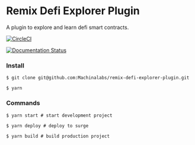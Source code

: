 # Remix Defi Explorer Plugin

A plugin to explore and learn defi smart contracts.

[![CircleCI](https://circleci.com/gh/Machinalabs/remix-defi-explorer-plugin.svg?style=svg)](https://circleci.com/gh/Machinalabs/remix-defi-explorer-plugin) 

[![Documentation Status](https://readthedocs.org/projects/remix-defi-explorer-plugin/badge/?version=latest)](https://remix-defi-explorer-plugin.readthedocs.io/en/latest/?badge=latest)

### Install

```
$ git clone git@github.com:Machinalabs/remix-defi-explorer-plugin.git

$ yarn

```

### Commands

```
$ yarn start # start development project

$ yarn deploy # deploy to surge

$ yarn build # build production project

```


